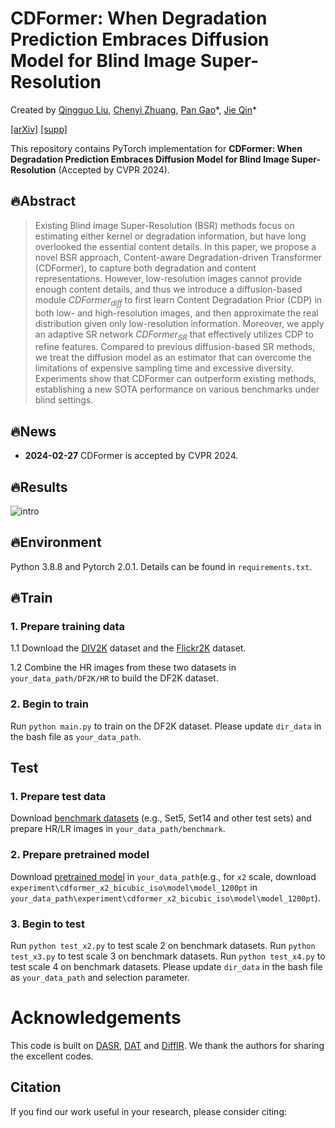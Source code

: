 # CDFormer: When Degradation Prediction Embraces Diffusion Model for Blind Image Super-Resolution

Created by [Qingguo Liu](https://github.com/users/zbhfc712), [Chenyi Zhuang](https://github.com/Sheryl-Z), [Pan Gao]()\*, [Jie Qin]()\*

[[arXiv]]() [[supp]]()

This repository contains PyTorch implementation for __CDFormer: When Degradation Prediction Embraces Diffusion Model for Blind Image Super-Resolution__ (Accepted by CVPR 2024).
## 🔥Abstract
> Existing Blind image Super-Resolution (BSR) methods focus on estimating either kernel or degradation information, but have long overlooked the essential content details. In this paper, we propose a novel BSR approach, Content-aware Degradation-driven Transformer (CDFormer), to capture both degradation and content representations. However, low-resolution images cannot provide enough content details, and thus we introduce a diffusion-based module $CDFormer_{diff}$ to first learn Content Degradation Prior (CDP) in both low- and high-resolution images, and then approximate the real distribution given only low-resolution information. Moreover, we apply an adaptive SR network $CDFormer_{SR}$ that effectively utilizes CDP to refine features. Compared to previous diffusion-based SR methods, we treat the diffusion model as an estimator that can overcome the limitations of expensive sampling time and excessive diversity. Experiments show that CDFormer can outperform existing methods, establishing a new SOTA performance on various benchmarks under blind settings.
## 🔥News
- **2024-02-27** CDFormer is accepted by CVPR 2024.

## 🔥Results
![intro](fig/iamge_040.gif)

## 🔥Environment
Python 3.8.8 and Pytorch 2.0.1. Details can be found in `requirements.txt`. 

## 🔥Train
### 1. Prepare training data 

1.1 Download the [DIV2K](https://data.vision.ee.ethz.ch/cvl/DIV2K/)  dataset and the [Flickr2K](http://cv.snu.ac.kr/research/EDSR/Flickr2K.tar) dataset.

1.2 Combine the HR images from these two datasets in `your_data_path/DF2K/HR` to build the DF2K dataset. 

### 2. Begin to train
Run `python main.py` to train on the DF2K dataset. Please update `dir_data` in the bash file as `your_data_path`.

## Test
### 1. Prepare test data 
Download [benchmark datasets](https://github.com/xinntao/BasicSR/blob/a19aac61b277f64be050cef7fe578a121d944a0e/docs/Datasets.md) (e.g., Set5, Set14 and other test sets) and prepare HR/LR images in `your_data_path/benchmark`.
### 2. Prepare pretrained model 
Download [pretrained model](https://drive.google.com/drive/folders/1zWAPqE23VBBy7bpTyM7omTERrn6bXq0x?usp=sharing)  in `your_data_path`(e.g., for `x2` scale, download `experiment\cdformer_x2_bicubic_iso\model\model_1200pt` in `your_data_path\experiment\cdformer_x2_bicubic_iso\model\model_1200pt`).

### 3. Begin to test
Run `python test_x2.py` to test scale 2 on benchmark datasets. 
Run `python test_x3.py` to test scale 3 on benchmark datasets.
Run `python test_x4.py` to test scale 4 on benchmark datasets.
Please update `dir_data` in the bash file as `your_data_path` and selection parameter.
# Acknowledgements
This code is built on [DASR](https://github.com/The-Learning-And-Vision-Atelier-LAVA/DASR), [DAT](https://github.com/zhengchen1999/DAT) and [DiffIR](https://github.com/Zj-BinXia/DiffIR). We thank the authors for sharing the excellent codes.

## Citation
If you find our work useful in your research, please consider citing: 
```

```
